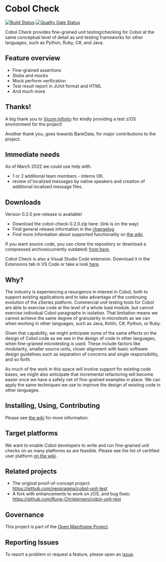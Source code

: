 # Cobol Check 

[![Build Status](https://travis-ci.com/neopragma/cobol-check.svg?branch=main)](https://travis-ci.com/neopragma/cobol-check) [![Quality Gate Status](https://sonarcloud.io/api/project_badges/measure?project=neopragma_cobol-check&metric=alert_status)](https://sonarcloud.io/dashboard?id=neopragma_cobol-check)

Cobol Check provides fine-grained unit testing/checking for Cobol at the same conceptual level of detail as unit testing frameworks for other languages, such as Python, Ruby, C#, and Java. 

## Feature overview
- Fine-grained assertions
- Stubs and mocks
- Mock perform verification
- Test result report in JUnit format and HTML
- And much more

## Thanks! 

A big thank you to [Vicom Infinity](https://www.vicominfinity.com/) for kindly providing a test z/OS environment for the project!

Another thank you, goes towards BankData, for major contributions to the project.

## Immediate needs 

As of March 2022 we could use help with: 

- 1 or 2 additional team members - interns OK. 
- review of localized messages by native speakers and creation of additional localized message files.

## Downloads 

Version 0.2.0 pre-release is available! 

[//]: # (- Find the download on the project home page on the [Neo Pragma site]&#40;https://neopragma.com/projects/cobol-check/&#41;.)
- Download the cobol-check-0.2.0.zip here: (link is on the way)
- Find general release information in the [changelog](https://github.com/openmainframeproject/cobol-check/blob/main/CHANGELOG.md).
- Find more information about supported functionality on [the wiki](https://github.com/openmainframeproject/cobol-check/wiki/Common-Test-Case-Patterns).

If you want source code, you can clone the repository or download a compressed archive(currently outdated) [from here](https://github.com/openmainframeproject/cobol-check/releases/tag/0.1.0).

Cobol Check is also a Visual Studio Code extension. Download it in the Extensions tab in VS Code or take a look [here](https://marketplace.visualstudio.com/items?itemName=openmainframeproject.cobol-check-extension).

## Why?

The industry is experiencing a resurgence in interest in Cobol, both to support existing applications and to take advantage of the continuing evolution of the zSeries platform. Commercial unit testing tools for Cobol are able to exercise code at the level of a whole load module, but cannot exercise individual Cobol paragraphs in isolation. That limitation means we cannot achieve the same degree of granularity in microtests as we can when working in other languages, such as Java, Kotlin, C#, Python, or Ruby.

Given that capability, we might anticipate some of the same effects on the design of Cobol code as we see in the design of code in other languages, when fine-grained microtesting is used. These include factors like modularity, smaller source units, closer alignment with basic software design guidelines such as separation of concerns and single responsibility, and so forth.

As much of the work in this space will involve support for existing code bases, we might also anticipate that incremental refactoring will become easier once we have a safety net of fine-grained examples in place. We can apply the same techniques we use to improve the design of existing code in other languages.

## Installing, Using, Contributing

Please see [the wiki](https://github.com/neopragma/cobol-check/wiki/) for more information.

## Target platforms 

We want to enable Cobol developers to write and run fine-grained unit checks on as many platforms as are feasible. Please see the list of certified user platform [on the wiki](https://github.com/neopragma/cobol-check/wiki/Certified-User-Platforms).

## Related projects

- The original proof-of-concept project: https://github.com/neopragma/cobol-unit-test
- A fork with enhancements to work on zOS, and bug fixes: https://github.com/Rune-Christensen/cobol-unit-test

## Governance

This project is part of the [Open Mainframe Project](https://www.openmainframeproject.org/). 

## Reporting Issues

To report a problem or request a feature, please open an [issue](https://github.com/neopragma/cobol-check/issues).
